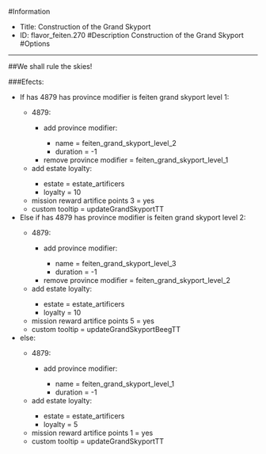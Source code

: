 #Information
 - Title: Construction of the Grand Skyport
 - ID: flavor_feiten.270
#Description
Construction of the Grand Skyport
#Options

___
##We shall rule the skies!

###Efects:<ul><li>If has 4879 has province modifier is feiten grand skyport level 1:</li><ul><li>4879:</li><ul><li>add province modifier:</li><ul><li>name = feiten_grand_skyport_level_2</li><li>duration = -1</li></ul><li>remove province modifier = feiten_grand_skyport_level_1</li></ul><li>add estate loyalty:</li><ul><li>estate = estate_artificers</li><li>loyalty = 10</li></ul><li>mission reward artifice points 3 = yes</li><li>custom tooltip = updateGrandSkyportTT</li></ul><li>Else if has 4879 has province modifier is feiten grand skyport level 2:</li><ul><li>4879:</li><ul><li>add province modifier:</li><ul><li>name = feiten_grand_skyport_level_3</li><li>duration = -1</li></ul><li>remove province modifier = feiten_grand_skyport_level_2</li></ul><li>add estate loyalty:</li><ul><li>estate = estate_artificers</li><li>loyalty = 10</li></ul><li>mission reward artifice points 5 = yes</li><li>custom tooltip = updateGrandSkyportBeegTT</li></ul><li>else:</li><ul><li>4879:</li><ul><li>add province modifier:</li><ul><li>name = feiten_grand_skyport_level_1</li><li>duration = -1</li></ul></ul><li>add estate loyalty:</li><ul><li>estate = estate_artificers</li><li>loyalty = 5</li></ul><li>mission reward artifice points 1 = yes</li><li>custom tooltip = updateGrandSkyportTT</li></ul></ul>
